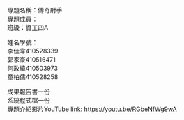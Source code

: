 專題名稱：傳奇射手    
專題成員：      
班級：資工四A  
   
姓名學號：    
         李佳韋410528339     
         郭家豪410516471   
         何政緯410503973   
         童柏儒410528258  

成果報告書一份   
系統程式檔一份  
專題介紹影片YouTube link: https://youtu.be/RGbeNfWg9wA
